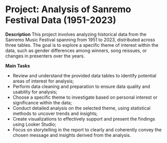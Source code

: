 # Project: Analysis of Sanremo Festival Data (1951-2023)
**Description**
This project involves analyzing historical data from the Sanremo Music Festival spanning from 1951 to 2023, distributed across three tables. The goal is to explore a specific theme of interest within the data, such as gender differences among winners, song reissues, or changes in presenters over the years.

**Main Tasks**
- Review and understand the provided data tables to identify potential areas of interest for analysis;
- Perform data cleaning and preparation to ensure data quality and usability for analysis;
- Choose a specific theme to investigate based on personal interest or significance within the data;
- Conduct detailed analysis on the selected theme, using statistical methods to uncover trends and insights;
- Create visualizations to effectively support and present the findings using Looker Studio;
- Focus on storytelling in the report to clearly and coherently convey the chosen message and insights derived from the analysis.

